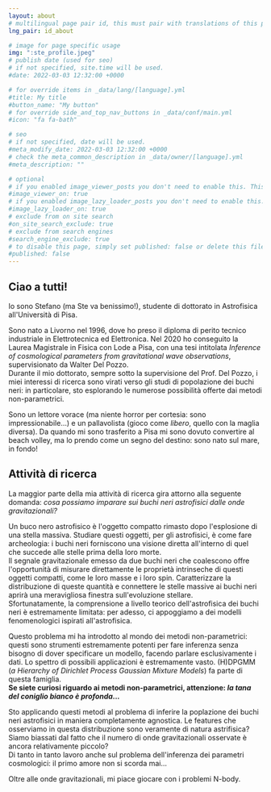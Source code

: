 ```yaml
---
layout: about
# multilingual page pair id, this must pair with translations of this page. (This name must be unique)
lng_pair: id_about

# image for page specific usage
img: ":ste_profile.jpeg"
# publish date (used for seo)
# if not specified, site.time will be used.
#date: 2022-03-03 12:32:00 +0000

# for override items in _data/lang/[language].yml
#title: My title
#button_name: "My button"
# for override side_and_top_nav_buttons in _data/conf/main.yml
#icon: "fa fa-bath"

# seo
# if not specified, date will be used.
#meta_modify_date: 2022-03-03 12:32:00 +0000
# check the meta_common_description in _data/owner/[language].yml
#meta_description: ""

# optional
# if you enabled image_viewer_posts you don't need to enable this. This is only if image_viewer_posts = false
#image_viewer_on: true
# if you enabled image_lazy_loader_posts you don't need to enable this. This is only if image_lazy_loader_posts = false
#image_lazy_loader_on: true
# exclude from on site search
#on_site_search_exclude: true
# exclude from search engines
#search_engine_exclude: true
# to disable this page, simply set published: false or delete this file
#published: false
---
```


## Ciao a tutti!

Io sono Stefano (ma Ste va benissimo!), studente di dottorato in Astrofisica all'Università di Pisa.

Sono nato a Livorno nel 1996, dove ho preso il diploma di perito tecnico industriale in Elettrotecnica ed Elettronica. Nel 2020 ho conseguito la Laurea Magistrale in Fisica con Lode a Pisa, con una tesi intitolata _Inference of cosmological parameters from gravitational wave observations_, supervisionato da Walter Del Pozzo.\
Durante il mio dottorato, sempre sotto la supervisione del Prof. Del Pozzo, i miei interessi di ricerca sono virati verso gli studi di popolazione dei buchi neri: in particolare, sto esplorando le numerose possibilità offerte dai metodi non-parametrici.

Sono un lettore vorace (ma niente horror per cortesia: sono impressionabile...) e un pallavolista (gioco come *libero*, quello con la maglia diversa). Da quando mi sono trasferito a Pisa mi sono dovuto convertire al beach volley, ma lo prendo come un segno del destino: sono nato sul mare, in fondo! 


## Attività di ricerca

La maggior parte della mia attività di ricerca gira attorno alla seguente domanda: *cosa possiamo imparare sui buchi neri astrofisici dalle onde gravitazionali?*

Un buco nero astrofisico è l'oggetto compatto rimasto dopo l'esplosione di una stella massiva. Studiare questi oggetti, per gli astrofisici, è come fare archeologia: i buchi neri forniscono una visione diretta all'interno di quel che succede alle stelle prima della loro morte.\
Il segnale gravitazionale emesso da due buchi neri che coalescono offre l'opportunità di misurare direttamente le proprietà intrinseche di questi oggetti compatti, come le loro masse e i loro spin. Caratterizzare la distribuzione di queste quantità e connettere le stelle massive ai buchi neri aprirà una meravigliosa finestra sull'evoluzione stellare.\
Sfortunatamente, la comprensione a livello teorico dell'astrofisica dei buchi neri è estremamente limitata: per adesso, ci appoggiamo a dei modelli fenomenologici ispirati all'astrofisica.

Questo problema mi ha introdotto al mondo dei metodi non-parametrici: questi sono strumenti estremamente potenti per fare inferenza senza bisogno di dover specificare un modello, facendo parlare esclusivamente i dati. Lo spettro di possibili applicazioni è estremamente vasto. (H)DPGMM (*a Hierarchy of Dirichlet Process Gaussian Mixture Models*) fa parte di questa famiglia.\
**Se siete curiosi riguardo ai metodi non-parametrici, attenzione: _la tana del coniglio bianco è profonda..._**

Sto applicando questi metodi al problema di inferire la poplazione dei buchi neri astrofisici in maniera completamente agnostica. Le features che osserviamo in questa distribuzione sono veramente di natura astrifisica? Siamo biassati dal fatto che il numero di onde gravitazionali osservate è ancora relativamente piccolo?\
Di tanto in tanto lavoro anche sul problema dell'inferenza dei parametri cosmologici: il primo amore non si scorda mai...

Oltre alle onde gravitazionali, mi piace giocare con i problemi N-body.
